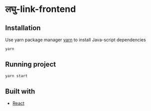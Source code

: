 #  लघु-link-frontend

## Installation

Use yarn package manager [yarn](https://classic.yarnpkg.com/en/docs/install/#debian-stable) to install Java-script dependencies

```sh
yarn
```

## Running project

```sh
yarn start
```

## Built with
* [React](https://reactjs.org/)


